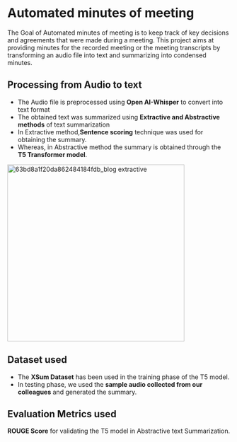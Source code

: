 # Automated minutes of meeting
  The Goal of Automated minutes of meeting is to keep track of key decisions and agreements that were made during a meeting. This project aims at providing minutes for the recorded meeting or the meeting transcripts by transforming an audio file into text and summarizing into condensed minutes.

## Processing from Audio to text 
* The Audio file is preprocessed using **Open AI-Whisper** to convert into text format
* The obtained text was summarized using **Extractive and Abstractive methods** of text summarization
* In Extractive method,**Sentence scoring** technique was used for obtaining the summary.
* Whereas, in Abstractive method the summary is obtained through the **T5 Transformer model**.
<img width="400" alt="63bd8a1f20da862484184fdb_blog extractive " src="https://github.com/DhivyadharshiniBabu/Automated-minutes-of-meeting/assets/121101960/7c685a90-dd67-4d54-b949-b1b4f869c44b">

## Dataset used 
* The **XSum Dataset** has been used in the training phase of the T5 model.
* In testing phase, we used the **sample audio collected from our colleagues** and generated the summary.

## Evaluation Metrics used 
  **ROUGE Score** for validating the T5 model in Abstractive text Summarization.
